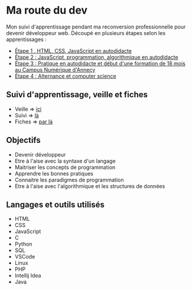# Ma route du dev
Mon suivi d'apprentissage pendant ma reconversion professionnelle pour devenir développeur web.
Découpé en plusieurs étapes selon les apprentissages : 
* [Étape 1 . HTML, CSS, JavaScript en autodidacte](https://github.com/Lauric-h/ma-route-du-dev/tree/main/etape1)
* [Étape 2 : JavaScript, programmation, algorithmique en autodidacte](https://github.com/Lauric-h/ma-route-du-dev/tree/main/etape2)
* [Étape 3 : Pratique en autodidacte et début d'une formation de 18 mois au Campus Numérique d'Annecy](https://github.com/Lauric-h/ma-route-du-dev/tree/main/etape3)
* [Étape 4 : Alternance et computer science](https://github.com/Lauric-h/ma-route-du-dev/tree/main/etape4)

## Suivi d'apprentissage, veille et fiches
* Veille => [ici](https://www.notion.so/Veille-7dc7d5956836420e8a976f63726da48d)
* Suivi => [là](https://www.notion.so/Suivi-d-apprentissage-1e0863391d8c4bd1a11c70eb47278893)
* Fiches => [par là](https://www.notion.so/680fa162df2a4704a90b00e911441029?v=aec95dc7de5143c2b21a248507d933ac)

## Objectifs
* Devenir développeur
* Etre à l'aise avec la syntaxe d'un langage
* Maitriser les concepts de programmation
* Apprendre les bonnes pratiques
* Connaitre les paradigmes de programmation
* Etre à l'aise avec l'algorithmique et les structures de données

## Langages et outils utilisés
* HTML
* CSS
* JavaScript
* C
* Python
* SQL
* VSCode
* Linux
* PHP
* Intellij Idea
* Java





